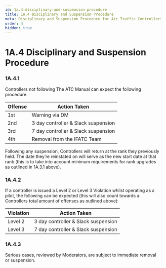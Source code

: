 ```yaml
---
id: 1a.4-disciplinary-and-suspension-procedure
title: 1A.4 Disciplinary and Suspension Procedure
meta: Disciplinary and Suspension Procedure for Air Traffic Controllers.
order: 4
hidden: true
---
```


# 1A.4  Disciplinary and Suspension Procedure

 

### 1A.4.1    

Controllers not following The ATC Manual can expect the following procedure:

 

| Offense | Action Taken                        |
| ------- | ----------------------------------- |
| 1st     | Warning via DM                      |
| 2nd     | 3 day controller & Slack suspension |
| 3rd     | 7 day controller & Slack suspension |
| 4th     | Removal from the IFATC Team         |

Following any suspension, Controllers will return at the rank they previously held. The date they’re reinstated on will serve as the new start date at that rank (this is to take into account minimum requirements for rank upgrades as outlined in 1A.3.1 above).



### 1A.4.2

If a controller is issued a Level 2 or Level 3 Violation whilst operating as a pilot, the following can be expected (this will also count towards a Controllers total amount of offenses as outlined above):



| Violation | Action Taken                        |
| --------- | ----------------------------------- |
| Level 2   | 3 day controller & Slack suspension |
| Level 3   | 7 day controller & Slack suspension |



### 1A.4.3

Serious cases, reviewed by Moderators, are subject to immediate removal or suspension.